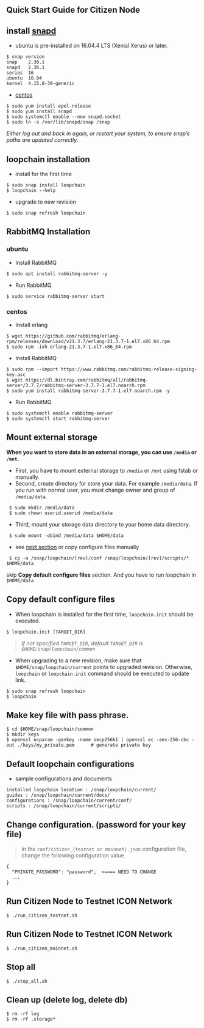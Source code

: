 ## Quick Start Guide for Citizen Node

## install [snapd](https://docs.snapcraft.io/installing-snapd)
 * ubuntu is pre-installed on 16.04.4 LTS (Xenial Xerus) or later.
 ```
 $ snap version
 snap    2.36.1
 snapd   2.36.1
 series  16
 ubuntu  18.04
 kernel  4.15.0-39-generic
 ```

 * [centos](https://docs.snapcraft.io/installing-snap-on-centos)
 ```
 $ sudo yum install epel-release
 $ sudo yum install snapd
 $ sudo systemctl enable --now snapd.socket
 $ sudo ln -s /var/lib/snapd/snap /snap
 ```

 _Either log out and back in again, or restart your system, to ensure snap’s paths are updated correctly._

## loopchain installation

 * install for the first time
 ```
 $ sudo snap install loopchain
 $ loopchain --help
 ```
 * upgrade to new revision
 ```
 $ sudo snap refresh loopchain
 ```

## RabbitMQ Installation

### ubuntu

 * Install RabbitMQ
 ```
 $ sudo apt install rabbitmq-server -y
 ```

 * Run RabbitMQ

 ```
 $ sudo service rabbitmq-server start
 ```

### centos

 * Install erlang
 ```
 $ wget https://github.com/rabbitmq/erlang-rpm/releases/download/v21.3.7/erlang-21.3.7-1.el7.x86_64.rpm
 $ sudo rpm -ivh erlang-21.3.7-1.el7.x86_64.rpm
 ```

 * Install RabbitMQ
 ```
 $ sudo rpm --import https://www.rabbitmq.com/rabbitmq-release-signing-key.asc
 $ wget https://dl.bintray.com/rabbitmq/all/rabbitmq-server/3.7.7/rabbitmq-server-3.7.7-1.el7.noarch.rpm
 $ sudo yum install rabbitmq-server-3.7.7-1.el7.noarch.rpm -y
 ```

 * Run RabbitMQ
 ```
 $ sudo systemctl enable rabbitmq-server
 $ sudo systemctl start rabbitmq-server
 ```

## Mount external storage

 **When you want to store data in an external storage, you can use `/media` or `/mnt`.**

 * First, you have to mount external storage to `/media` or `/mnt` using fstab or manually.
 * Second, create directory for store your data. For example `/media/data`.
   If you run with normal user, you must change owner and group of `/media/data`.
```
 $ sudo mkdir /media/data
 $ sudo chown userid.userid /media/data
```

  * Third, mount your storage data directory to your home data directory.
```
 $ sudo mount -obind /media/data $HOME/data
```

 * see [next section](#copy-default-configure-files) or copy configure files manually

```
 $ cp -a /snap/loopchain/[rev]/conf /snap/loopchain/[rev]/scripts/* $HOME/data
```
 skip **Copy default configure files** section. And you have to run loopchain in `$HOME/data`

## Copy default configure files

 * When loopchain is installed for the first time, `loopchain.init` should be executed.
```
$ loopchain.init [TARGET_DIR]
```
> _If not specified `TARGET_DIR`, default `TARGET_DIR` is `$HOME/snap/loopchain/common`_

 * When upgrading to a new revision, make sure that `$HOME/snap/loopchain/current` points to upgraded revision.
  Otherwise, `loopchain` or `loopchain.init` command should be executed to update link.
```
$ sudo snap refresh loopchain
$ loopchain
```

## Make key file with pass phrase.
```
$ cd $HOME/snap/loopchain/common
$ mkdir keys
$ openssl ecparam -genkey -name secp256k1 | openssl ec -aes-256-cbc -out ./keys/my_private.pem      # generate private key
```

## Default loopchain configurations
 * sample configurations and documents
```
installed loopchain location : /snap/loopchain/current/
guides : /snap/loopchain/current/docs/
configurations : /snap/loopchain/current/conf/
scripts : /snap/loopchain/current/scripts/
 ```

## Change configuration. (password for your key file)
> In the ```conf/citizen_{testnet or mainnet}.json``` configuration file, change the following configuration value.

```
{
  "PRIVATE_PASSWORD": "password",  <==== NEED TO CHANGE
  ...
}
```

## Run Citizen Node to Testnet ICON Network
```
$ ./run_citizen_testnet.sh
```

## Run Citizen Node to Testnet ICON Network
```
$ ./run_citizen_mainnet.sh
```

## Stop all

```
$ ./stop_all.sh
```

## Clean up (delete log, delete db)
```
$ rm -rf log
$ rm -rf .storage*
```
